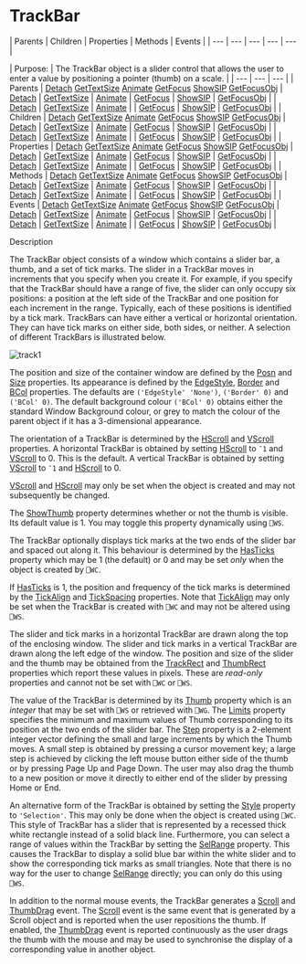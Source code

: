 




<h1 class="heading"><span class="name">TrackBar</span></h1>
| Parents | Children | Properties | Methods | Events |
| --- | --- | --- | --- | ---  |

| Purpose: | The TrackBar object is a slider control that allows the user to enter a value by positioning a pointer (thumb) on a scale. |
| --- | --- | ---  |
| Parents | [Detach](../a-z/detach.md) [GetTextSize](../a-z/gettextsize.md) [Animate](../a-z/animate.md) [GetFocus](../a-z/getfocus.md) [ShowSIP](../a-z/showsip.md) [GetFocusObj](../a-z/getfocusobj.md) | [Detach](../a-z/detach.md) | [GetTextSize](../a-z/gettextsize.md) | [Animate](../a-z/animate.md) | [GetFocus](../a-z/getfocus.md) | [ShowSIP](../a-z/showsip.md) | [GetFocusObj](../a-z/getfocusobj.md) |
| [Detach](../a-z/detach.md) | [GetTextSize](../a-z/gettextsize.md) | [Animate](../a-z/animate.md) |
| [GetFocus](../a-z/getfocus.md) | [ShowSIP](../a-z/showsip.md) | [GetFocusObj](../a-z/getfocusobj.md) |
| Children | [Detach](../a-z/detach.md) [GetTextSize](../a-z/gettextsize.md) [Animate](../a-z/animate.md) [GetFocus](../a-z/getfocus.md) [ShowSIP](../a-z/showsip.md) [GetFocusObj](../a-z/getfocusobj.md) | [Detach](../a-z/detach.md) | [GetTextSize](../a-z/gettextsize.md) | [Animate](../a-z/animate.md) | [GetFocus](../a-z/getfocus.md) | [ShowSIP](../a-z/showsip.md) | [GetFocusObj](../a-z/getfocusobj.md) |
| [Detach](../a-z/detach.md) | [GetTextSize](../a-z/gettextsize.md) | [Animate](../a-z/animate.md) |
| [GetFocus](../a-z/getfocus.md) | [ShowSIP](../a-z/showsip.md) | [GetFocusObj](../a-z/getfocusobj.md) |
| Properties | [Detach](../a-z/detach.md) [GetTextSize](../a-z/gettextsize.md) [Animate](../a-z/animate.md) [GetFocus](../a-z/getfocus.md) [ShowSIP](../a-z/showsip.md) [GetFocusObj](../a-z/getfocusobj.md) | [Detach](../a-z/detach.md) | [GetTextSize](../a-z/gettextsize.md) | [Animate](../a-z/animate.md) | [GetFocus](../a-z/getfocus.md) | [ShowSIP](../a-z/showsip.md) | [GetFocusObj](../a-z/getfocusobj.md) |
| [Detach](../a-z/detach.md) | [GetTextSize](../a-z/gettextsize.md) | [Animate](../a-z/animate.md) |
| [GetFocus](../a-z/getfocus.md) | [ShowSIP](../a-z/showsip.md) | [GetFocusObj](../a-z/getfocusobj.md) |
| Methods | [Detach](../a-z/detach.md) [GetTextSize](../a-z/gettextsize.md) [Animate](../a-z/animate.md) [GetFocus](../a-z/getfocus.md) [ShowSIP](../a-z/showsip.md) [GetFocusObj](../a-z/getfocusobj.md) | [Detach](../a-z/detach.md) | [GetTextSize](../a-z/gettextsize.md) | [Animate](../a-z/animate.md) | [GetFocus](../a-z/getfocus.md) | [ShowSIP](../a-z/showsip.md) | [GetFocusObj](../a-z/getfocusobj.md) |
| [Detach](../a-z/detach.md) | [GetTextSize](../a-z/gettextsize.md) | [Animate](../a-z/animate.md) |
| [GetFocus](../a-z/getfocus.md) | [ShowSIP](../a-z/showsip.md) | [GetFocusObj](../a-z/getfocusobj.md) |
| Events | [Detach](../a-z/detach.md) [GetTextSize](../a-z/gettextsize.md) [Animate](../a-z/animate.md) [GetFocus](../a-z/getfocus.md) [ShowSIP](../a-z/showsip.md) [GetFocusObj](../a-z/getfocusobj.md) | [Detach](../a-z/detach.md) | [GetTextSize](../a-z/gettextsize.md) | [Animate](../a-z/animate.md) | [GetFocus](../a-z/getfocus.md) | [ShowSIP](../a-z/showsip.md) | [GetFocusObj](../a-z/getfocusobj.md) |
| [Detach](../a-z/detach.md) | [GetTextSize](../a-z/gettextsize.md) | [Animate](../a-z/animate.md) |
| [GetFocus](../a-z/getfocus.md) | [ShowSIP](../a-z/showsip.md) | [GetFocusObj](../a-z/getfocusobj.md) |


Description


The TrackBar object consists of a window which contains a slider bar, a thumb, and a set of tick marks. The slider in a TrackBar moves in increments that you specify when you create it. For example, if you specify that the TrackBar should have a range of five, the slider can only occupy six positions: a position at the left side of the TrackBar and one position for each increment in the range. Typically, each of these positions is identified by a tick mark. TrackBars can have either a vertical or horizontal orientation. They can have tick marks on either side, both sides, or neither. A selection of different TrackBars is illustrated below.



![track1](../img/track1.gif)


The position and size of the container window are defined by the [Posn](../a-z/posn.md) and [Size](../a-z/size.md) properties. Its appearance is defined by the [EdgeStyle](../a-z/edgestyle.md), [Border](../a-z/border.md) and [BCol](../a-z/bcol.md) properties. The defaults are `('EdgeStyle' 'None')`, `('Border' 0)` and `('BCol' 0)`. The default background colour `('BCol' 0)` obtains either the standard Window Background colour, or grey to match the colour of the parent object if it has a 3-dimensional appearance.


The orientation of a TrackBar is determined by the [HScroll](../a-z/hscroll.md) and [VScroll](../a-z/vscroll.md) properties. A horizontal TrackBar is obtained by setting [HScroll](../a-z/hscroll.md) to `¯1` and [VScroll](../a-z/vscroll.md) to 0. This is the default. A vertical TrackBar is obtained by setting [VScroll](../a-z/vscroll.md) to `¯1` and [HScroll](../a-z/hscroll.md) to 0.


[VScroll](../a-z/vscroll.md) and [HScroll](../a-z/hscroll.md) may only be set when the object is created and may not subsequently be changed.


The [ShowThumb](../a-z/showthumb.md) property determines whether or not the thumb is visible. Its default value is 1. You may toggle this property dynamically using `⎕WS`.


The TrackBar optionally displays tick marks at the two ends of the slider bar and spaced out along it. This behaviour is determined by the [HasTicks](../a-z/hasticks.md) property which may be 1 (the default) or 0 and may be set *only* when the object is created by `⎕WC`.


If [HasTicks](../a-z/hasticks.md) is 1, the position and frequency of the tick marks is determined by the [TickAlign](../a-z/tickalign.md) and [TickSpacing](../a-z/tickspacing.md) properties. Note that [TickAlign](../a-z/tickalign.md) may only be set when the TrackBar is created with `⎕WC` and may not be altered using `⎕WS`.


The slider and tick marks in a horizontal TrackBar are drawn along the top of the enclosing window. The slider and tick marks in a vertical TrackBar are drawn along the left edge of the window. The position and size of the slider and the thumb may be obtained from the [TrackRect](../a-z/trackrect.md) and [ThumbRect](../a-z/thumbrect.md) properties which report these values in pixels. These are *read-only* properties and cannot not be set with `⎕WC` or `⎕WS`.


The value of the TrackBar is determined by its [Thumb](../a-z/thumb.md) property which is an *integer* that may be set with `⎕WS` or retrieved with `⎕WG`. The [Limits](../a-z/limits.md) property specifies the minimum and maximum values of Thumb corresponding to its position at the two ends of the slider bar. The [Step](../a-z/step.md) property is a 2-element integer vector defining the small and large increments by which the Thumb moves. A small step is obtained by pressing a cursor movement key; a large step is achieved by clicking the left mouse button either side of the thumb or by pressing Page Up and Page Down. The user may also drag the thumb to a new position or move it directly to either end of the slider by pressing Home or End.


An alternative form of the TrackBar is obtained by setting the [Style](../a-z/style.md) property to `'Selection'`. This may only be done when the object is created using `⎕WC`. This style of TrackBar has a slider that is represented by a recessed thick white rectangle instead of a solid black line. Furthermore, you can select a range of values within the TrackBar by setting the [SelRange](../a-z/selrange.md) property. This causes the TrackBar to display a solid blue bar within the white slider and to show the corresponding tick marks as small triangles. Note that there is no way for the user to change [SelRange](../a-z/selrange.md) directly; you can only do this using `⎕WS`.


In addition to the normal mouse events, the TrackBar generates a [Scroll](../a-z/scroll.md) and [ThumbDrag](../a-z/thumbdrag.md) event. The [Scroll](../a-z/scroll.md) event is the same event that is generated by a Scroll object and is reported when the user repositions the thumb. If enabled, the [ThumbDrag](../a-z/thumbdrag.md) event is reported continuously as the user drags the thumb with the mouse and may be used to synchronise the display of a corresponding value in another object.


